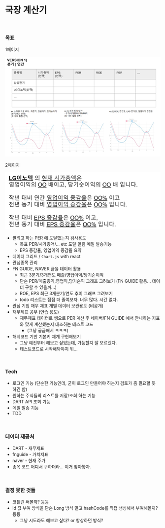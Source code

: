 # 국장 계산기

<br>

### 목표

1페이지

![버전1](./img/VERSION-1.png)



2페이지

![2페이지](./img/VERSION-2.png)



- 팔려고 하는 PER 에 도달했는지 검사용도
  - 목표 PER/시가총액/... etc 도달 알림 메일 발송기능
  - EPS 증감율, 영업이익 증감율 요약
- 데이터 그리드 / `Chart.js`  with react
- 관심종목 관리
- FN GUIDE, NAVER 금융 데이터 활용
  - 최근 3분기/3개연도 매출/영업이익/당기순이익 
  - 단순 PER/매출총익,영업익,당기순익 그래프 그려보기 (FN GUIDE 활용... 데이터 구할 수 있을까...)
  - ROE, EPS 최근 3개분기/연도 추이 그래프 그려보기 
  - todo 리스트는 점점 더 줄여보자. 너무 많다. 시간 없다.
- 관심 기업 재무 제표 개별 데이터 보관용도 (비공개)
- 재무제표 공부 (연습 용도)
  - 재무제표 데이터로 쌩으로 PER 계산 후 네이버/FN GUIDE 에서 안내하는 지표와 맞게 계산했는지 대조하는 테스트 코드 
    - (그냥 궁금해서 ㅋㅋㅋ)
- 해쉬코드 기반 기본키 체계 구현해보기
  - 그냥 예전부터 해보고 싶었는데, 가능할지 잘 모르겠다.
  - 테스트코드로 시작해봐야지 뭐...

<br>

### Tech

- 로그인 기능 (단순한 기능인데, 굳이 로그인 만들어야 하는지 검토가 좀 필요할 듯 하긴 함)
- 원하는 주식들의 리스트를 저장/조회 하는 기능
- DART API 조회 기능
- 메일 발송 기능
- TDD 

<br>

### 데이터 제공처

- DART - 재무제표
- fnguide - 가치지표
- naver - 현재 주가
- 종목 코드 어디서 구하더라... 이거 찾아놓자.

<br>

### 결정 못한 것들

- 코틀린 써볼까? 등등
- id 값 부여 방식을 단순 Long 방식 말고 hashCode를 직접 생성해서 부여해볼까? 등등
  - 그냥 시도라도 해보고 싶다? or 항상하던 방식?






